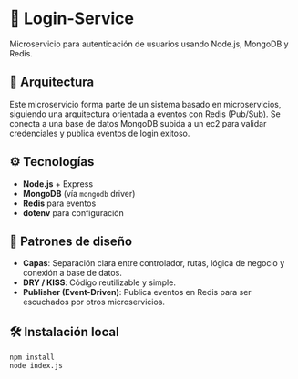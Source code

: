 # 🔐 Login-Service

Microservicio para autenticación de usuarios usando Node.js, MongoDB y Redis. 

## 🧱 Arquitectura

Este microservicio forma parte de un sistema basado en microservicios, siguiendo una arquitectura orientada a eventos con Redis (Pub/Sub). Se conecta a una base de datos MongoDB subida a un ec2 para validar credenciales y publica eventos de login exitoso.


## ⚙️ Tecnologías

- **Node.js** + Express
- **MongoDB** (vía `mongodb` driver)
- **Redis** para eventos
- **dotenv** para configuración

## 🧠 Patrones de diseño

- **Capas**: Separación clara entre controlador, rutas, lógica de negocio y conexión a base de datos.
- **DRY / KISS**: Código reutilizable y simple.
- **Publisher (Event-Driven)**: Publica eventos en Redis para ser escuchados por otros microservicios.

## 🛠 Instalación local

```bash
npm install
node index.js

